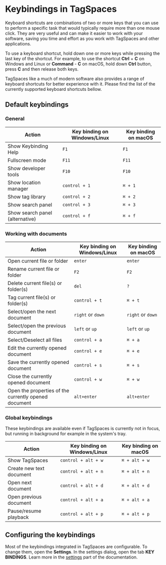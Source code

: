 # Keybindings in TagSpaces

Keyboard shortcuts are combinations of two or more keys that you can use to perform a specific task that would typically require more than one mouse click. They are very useful and can make it easier to work with your software, saving you time and effort as you work with TagSpaces and other applications.

To use a keyboard shortcut, hold down one or more keys while pressing the last key of the shortcut. For example, to use the shortcut **Ctrl** + **C** on Windows and Linux or **Command** - **C** on macOS, hold down **Ctrl** button, press **C** and then release both keys.

TagSpaces like a much of modern software also provides a range of keyboard shortcuts for better experience with it. Please find the list of the currently supported keyboard shortcuts bellow.

## Default keybindings

### General

| Action | Key binding on Windows/Linux | Key binding on macOS |
| -- | -- | -- |
| Show Keybinding Help | `F1` | `F1` |
| Fullscreen mode | `F11` | `F11` |
| Show developer tools | `F10` | `F10` |
| Show location manager | `control + 1` | `⌘ + 1` |
| Show tag library | `control + 2` | `⌘ + 2` |
| Show search panel | `control + 3` | `⌘ + 3` |
| Show search panel (alternative)| `control + f` | `⌘ + f` |


### Working with documents

| Action | Key binding on Windows/Linux | Key binding on macOS |
| -- | -- | -- |
| Open current file or folder | `enter` | `enter` |
| Rename current file or folder | `F2` | `F2` |
| Delete current file(s) or folder(s) | `del` | `?` |
| Tag current file(s) or folder(s) | `control + t` | `⌘ + t` |
| Select/open the next document | `right` or `down` | `right` or `down`  |
| Select/open the previous document | `left` or `up` | `left` or `up`  |
| Select/Deselect all files | `control + a` | `⌘ + a` |
| Edit the currently opened document | `control + e` | `⌘ + e` |
| Save the currently opened document | `control + s` | `⌘ + s` |
| Close the currently opened document | `control + w` | `⌘ + w` |
| Open the properties of the currently opened document | `alt+enter` | `alt+enter` |

<!--| Reload the currently opened document | `control + r` | `⌘ + r` |-->

### Global keybindings
These keybindings are available even if TagSpaces is currently not in focus, but running in background for example in the system's tray.

| Action | Key binding on Windows/Linux | Key binding on macOS |
| -- | -- | -- |
| Show TagSpaces | `control + alt + w` | `⌘ + alt + w` |
| Create new text document | `control + alt + n` | `⌘ + alt + n` |
| Open next document | `control + alt + d` | `⌘ + alt + d` |
| Open previous document | `control + alt + a` | `⌘ + alt + a` |
| Pause/resume playback | `control + alt + p` | `⌘ + alt + p` |

## Configuring the keybindings
Most of the keybindings integrated in TagSpaces are configurable. To change them, open the **Settings**. In the settings dialog, open the tab **KEY BINDINGS**. Learn more in the [settings](/ui/settings.html#key-bindings) part of the documentation.

